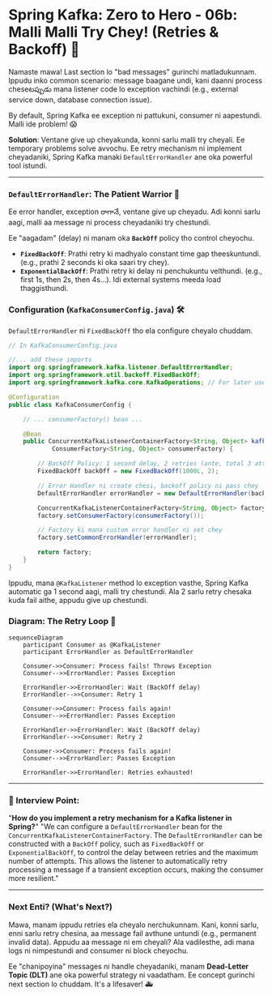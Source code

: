 # Spring Kafka: Zero to Hero - 06b: Malli Malli Try Chey! (Retries & Backoff) 💪

Namaste mawa! Last section lo "bad messages" gurinchi matladukunnam. Ippudu inko common scenario: message baagane undi, kani daanni process cheseటప్పుడు mana listener code lo exception vachindi (e.g., external service down, database connection issue).

By default, Spring Kafka ee exception ni pattukuni, consumer ni aapestundi. Malli ide problem! 😱

**Solution**: Ventane give up cheyakunda, konni sarlu malli try cheyali. Ee temporary problems solve avvochu. Ee retry mechanism ni implement cheyadaniki, Spring Kafka manaki `DefaultErrorHandler` ane oka powerful tool istundi.

---

### `DefaultErrorHandler`: The Patient Warrior 🧘

Ee error handler, exception రాగానే, ventane give up cheyadu. Adi konni sarlu aagi, malli aa message ni process cheyadaniki try chestundi.

Ee "aagadam" (delay) ni manam oka **`BackOff`** policy tho control cheyochu.

*   **`FixedBackOff`**: Prathi retry ki madhyalo constant time gap theeskuntundi. (e.g., prathi 2 seconds ki oka saari try chey).
*   **`ExponentialBackOff`**: Prathi retry ki delay ni penchukuntu velthundi. (e.g., first 1s, then 2s, then 4s...). Idi external systems meeda load thaggisthundi.

### Configuration (`KafkaConsumerConfig.java`) 🛠️

`DefaultErrorHandler` ni `FixedBackOff` tho ela configure cheyalo chuddam.

```java
// In KafkaConsumerConfig.java

//... add these imports
import org.springframework.kafka.listener.DefaultErrorHandler;
import org.springframework.util.backoff.FixedBackOff;
import org.springframework.kafka.core.KafkaOperations; // For later use in DLT

@Configuration
public class KafkaConsumerConfig {

    // ... consumerFactory() bean ...

    @Bean
    public ConcurrentKafkaListenerContainerFactory<String, Object> kafkaListenerContainerFactory(
            ConsumerFactory<String, Object> consumerFactory) {

        // BackOff Policy: 1 second delay, 2 retries (ante, total 3 attempts)
        FixedBackOff backOff = new FixedBackOff(1000L, 2);

        // Error Handler ni create chesi, backoff policy ni pass chey
        DefaultErrorHandler errorHandler = new DefaultErrorHandler(backOff);

        ConcurrentKafkaListenerContainerFactory<String, Object> factory = new ConcurrentKafkaListenerContainerFactory<>();
        factory.setConsumerFactory(consumerFactory());

        // Factory ki mana custom error handler ni set chey
        factory.setCommonErrorHandler(errorHandler);

        return factory;
    }
}
```
Ippudu, mana `@KafkaListener` method lo exception vasthe, Spring Kafka automatic ga 1 second aagi, malli try chestundi. Ala 2 sarlu retry chesaka kuda fail aithe, appudu give up chestundi.

### Diagram: The Retry Loop 🔁

```mermaid
sequenceDiagram
    participant Consumer as @KafkaListener
    participant ErrorHandler as DefaultErrorHandler

    Consumer->>Consumer: Process fails! Throws Exception
    Consumer-->>ErrorHandler: Passes Exception

    ErrorHandler->>ErrorHandler: Wait (BackOff delay)
    ErrorHandler-->>Consumer: Retry 1

    Consumer->>Consumer: Process fails again!
    Consumer-->>ErrorHandler: Passes Exception

    ErrorHandler->>ErrorHandler: Wait (BackOff delay)
    ErrorHandler-->>Consumer: Retry 2

    Consumer->>Consumer: Process fails again!
    Consumer-->>ErrorHandler: Passes Exception

    ErrorHandler->>ErrorHandler: Retries exhausted!
```

---

### 📝 Interview Point:

"**How do you implement a retry mechanism for a Kafka listener in Spring?**"
"We can configure a `DefaultErrorHandler` bean for the `ConcurrentKafkaListenerContainerFactory`. The `DefaultErrorHandler` can be constructed with a `BackOff` policy, such as `FixedBackOff` or `ExponentialBackOff`, to control the delay between retries and the maximum number of attempts. This allows the listener to automatically retry processing a message if a transient exception occurs, making the consumer more resilient."

---

### Next Enti? (What's Next?)

Mawa, manam ippudu retries ela cheyalo nerchukunnam. Kani, konni sarlu, enni sarlu retry chesina, aa message fail avthune untundi (e.g., permanent invalid data). Appudu aa message ni em cheyali? Ala vadilesthe, adi mana logs ni nimpestundi and consumer ni block cheyochu.

Ee "chanipoyina" messages ni handle cheyadaniki, manam **Dead-Letter Topic (DLT)** ane oka powerful strategy ni vaadatham. Ee concept gurinchi next section lo chuddam. It's a lifesaver! 🚑